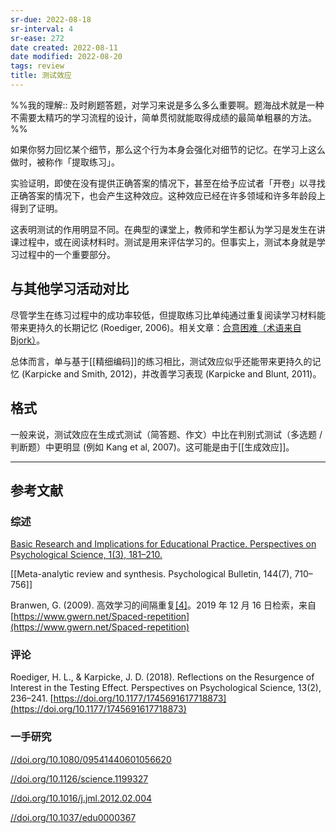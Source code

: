 ```yaml
---
sr-due: 2022-08-18
sr-interval: 4
sr-ease: 272
date created: 2022-08-11
date modified: 2022-08-20
tags: review
title: 测试效应
---
```


%%我的理解:: 及时刷题答题，对学习来说是多么多么重要啊。题海战术就是一种不需要太精巧的学习流程的设计，简单贯彻就能取得成绩的最简单粗暴的方法。%%

如果你努力回忆某个细节，那么这个行为本身会强化对细节的记忆。在学习上这么做时，被称作「提取练习」。

实验证明，即使在没有提供正确答案的情况下，甚至在给予应试者「开卷」以寻找正确答案的情况下，也会产生这种效应。这种效应已经在许多领域和许多年龄段上得到了证明。

这表明测试的作用明显不同。在典型的课堂上，教师和学生都认为学习是发生在讲课过程中，或在阅读材料时。测试是用来评估学习的。但事实上，测试本身就是学习过程中的一个重要部分。

## 与其他学习活动对比

尽管学生在练习过程中的成功率较低，但提取练习比单纯通过重复阅读学习材料能带来更持久的长期记忆 (Roediger, 2006)。相关文章：[合意困难（术语来自 Bjork）](https://notes.andymatuschak.org/z49u8mtc9wZoY7siV7nz4V3PG2oMkNBn7AgUk)。

总体而言，单与基于[[精细编码]]的练习相比，测试效应似乎还能带来更持久的记忆 (Karpicke and Smith, 2012)，并改善学习表现 (Karpicke and Blunt, 2011)。

## 格式

一般来说，测试效应在生成式测试（简答题、作文）中比在判别式测试（多选题 / 判断题）中更明显 (例如 Kang et al, 2007)。这可能是由于[[生成效应]]。

___

## 参考文献

### 综述

[Basic Research and Implications for Educational Practice. Perspectives on Psychological Science, 1(3), 181–210.](https://notes.andymatuschak.org/Roediger%2C_H._L.%2C_%26_Karpicke%2C_J._D._(2006)._The_Power_of_Testing_Memory)

[[Meta-analytic review and synthesis. Psychological Bulletin, 144(7), 710–756]]

Branwen, G. (2009). 高效学习的间隔重复[\[4\]](https://zhuanlan.zhihu.com/p/423449068#ref_4)。2019 年 12 月 16 日检索，来自 [https://www.gwern.net/Spaced-repetition](https://www.gwern.net/Spaced-repetition)

### 评论

Roediger, H. L., & Karpicke, J. D. (2018). Reflections on the Resurgence of Interest in the Testing Effect. Perspectives on Psychological Science, 13(2), 236–241. [https://doi.org/10.1177/1745691617718873](https://doi.org/10.1177/1745691617718873)

### 一手研究

[//doi.org/10.1080/09541440601056620](https://notes.andymatuschak.org/Kang%2C_S._H._K.%2C_McDermott%2C_K._B.%2C_%26_Roediger%2C_H._L._(2007)._Test_format_and_corrective_feedback_modify_the_effect_of_testing_on_long-term_retention._European_Journal_of_Cognitive_Psychology%2C_19(4%E2%80%935)%2C_528%E2%80%93558._https)

[//doi.org/10.1126/science.1199327](https://notes.andymatuschak.org/Karpicke%2C_J._D.%2C_%26_Blunt%2C_J._R._(2011)._Retrieval_Practice_Produces_More_Learning_than_Elaborative_Studying_with_Concept_Mapping._Science%2C_331(6018)%2C_772%E2%80%93775._https)

[//doi.org/10.1016/j.jml.2012.02.004](https://notes.andymatuschak.org/Karpicke%2C_J._D.%2C_%26_Smith%2C_M._A._(2012)._Separate_mnemonic_effects_of_retrieval_practice_and_elaborative_encoding._Journal_of_Memory_and_Language%2C_67(1)%2C_17%E2%80%9329._https)

[//doi.org/10.1037/edu0000367](https://notes.andymatuschak.org/Rohrer%2C_D.%2C_Dedrick%2C_R._F.%2C_Hartwig%2C_M._K.%2C_%26_Cheung%2C_C.-N._(2020)._A_randomized_controlled_trial_of_interleaved_mathematics_practice._Journal_of_Educational_Psychology%2C_112(1)%2C_40%E2%80%9352._https)

